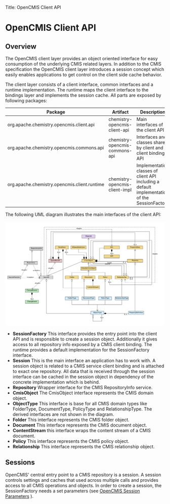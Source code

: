 Title: OpenCMIS Client API

# OpenCMIS Client API
<a name="OpenCMISClientAPI-OpenCMISClientAPI"></a>

## Overview
The OpenCMIS client layer provides an object oriented interface for easy
consumption of the underlying CMIS related layers. In addition to the CMIS
specification the OpenCMIS client layer introduces a session concept which
easily enables applications to get control on the client side cache
behavior.

The client layer consists of a client interface, common interfaces and a
runtime implementation. The runtime maps the client interface to the
bindings layer and implements the session cache. All parts are exposed by
following packages:

Package                                      | Artifact                       | Description
---------------------------------------------|--------------------------------|----------------------------------------------------------------------------------------------
org.apache.chemistry.opencmis.client.api     | chemistry-opencmis-client-api  | Main interfaces of the client API
org.apache.chemistry.opencmis.commons.api    | chemistry-opencmis-commons-api | Interfaces and classes shared by client and client bindings API
org.apache.chemistry.opencmis.client.runtime | chemistry-opencmis-client-impl | Implementation classes of client API including a default implementation of the SessionFactory


The following UML diagram illustrates the main interfaces of the client API:

![OpenCMIS client class diagram][1]

* **SessionFactory** This interface provides the entry point into the client
API and is responsible to create a session object. Additionally it gives
access to all repository info exposed by a CMIS client binding. The runtime
provides a default implementation for the SessionFactory interface.
* **Session** This is the main interface an application has to work with. A
session object is related to a CMIS service client binding and is attached
to exact one repository. All data that is received through the session
interface can be cached in the session object in dependency of the concrete
implementation which is behind.
* **Repository** Wrapper interface for the CMIS RepositoryInfo service.
* **CmisObject** The CmisObject interface represents the CMIS domain object.
* **ObjectType** This interface is base for all CMIS domain types like
FolderType, DocumentType, PolicyType and RelationshipType. The derived
interfaces are not shown in the diagram.
* **Folder** This interface represents the CMIS folder object.
* **Document** This interface represents the CMIS document object.
* **ContentStream** this interface wraps the content stream of a CMIS
document.
* **Policy** This interface represents the CMIS policy object.
* **Relationship** This interface represents the CMIS relationship object.

<a name="OpenCMISClientAPI-Sessions"></a>
## Sessions

OpenCMIS' central entry point to a CMIS repository is a session. A session
controls settings and caches that used across multiple calls and provides
access to all CMIS operations and objects.
In order to create a session, the SessionFactory needs a set parameters
(see [OpenCMIS Session Parameters](../dev-session-parameters.html)
).


  [1]: opencmis-client-api-class-diagram2.png